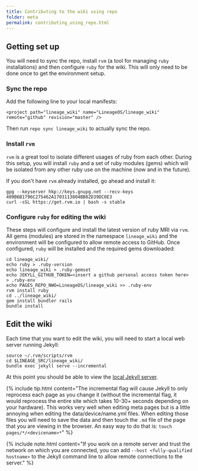 ```yaml
---
title: Contributing to the wiki using repo
folder: meta
permalink: contributing_using_repo.html
---
```

## Getting set up

You will need to sync the repo, install `rvm` (a tool for managing `ruby` installations) and then configure `ruby` for the wiki. This will only need to be done once to get the environment setup.

### Sync the repo

Add the following line to your local manifests:

```
<project path="lineage_wiki" name="LineageOS/lineage_wiki" remote="github" revision="master" />
```

Then run ```repo sync lineage_wiki``` to actually sync the repo.

### Install `rvm`

`rvm` is a great tool to isolate different usages of ruby from each other. During this setup, you will install `ruby` and a set of ruby modules (gems) which will be isolated from any other ruby use on the machine (now and in the future).

If you don't have `rvm` already installed, go ahead and install it:

```
gpg --keyserver hkp://keys.gnupg.net --recv-keys 409B6B1796C275462A1703113804BB82D39DC0E3
curl -sSL https://get.rvm.io | bash -s stable
```

### Configure `ruby` for editing the wiki

These steps will configure and install the latest version of ruby MRI via `rvm`. All gems (modules) are stored in the namespace `lineage_wiki` and the environment will be configured to allow remote access to GitHub. Once configured, `ruby` will be installed and the required gems downloaded:

```
cd lineage_wiki/
echo ruby > .ruby-version
echo lineage_wiki > .ruby-gemset
echo JEKYLL_GITHUB_TOKEN=<insert a github personal access token here> > .ruby-env
echo PAGES_REPO_NWO=LineageOS/lineage_wiki >> .ruby-env
rvm install ruby
cd ../lineage_wiki/
gem install bundler rails
bundle install
```

## Edit the wiki

Each time that you want to edit the wiki, you will need to start a local web server running Jekyll:

```
source ~/.rvm/scripts/rvm
cd $LINEAGE_SRC/lineage_wiki/
bundle exec jekyll serve --incremental
```

At this point you should be able to view the [local Jekyll server](http://127.0.0.1:4000).

{% include tip.html content="The incremental flag will cause Jekyll to only reprocess each page as you change it (without the incremental flag, it would reprocess the entire site which takes 10-30+ seconds depending on your hardware). This works very well when editing meta pages but is a little annoying when editing the data/device/name.yml files. When editing those files you will need to save the data and then touch the `.md` file of the page that you are viewing in the browser. An easy way to do that is: `touch pages/*/<devicename>*`" %}

{% include note.html content="If you work on a remote server and trust the network on which you are connected, you can add `--host <fully-qualified hostname>` to the Jekyll command line to allow remote connections to the server." %}

